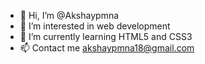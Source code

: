 - 👋 Hi, I’m @Akshaypmna
- 👀 I’m interested in web development
- 🌱 I’m currently learning HTML5 and CSS3
- 📫 Contact me akshaypmna18@gmail.com

<!---
Akshaypmna/Akshaypmna is a ✨ special ✨ repository because its `README.md` (this file) appears on your GitHub profile.
You can click the Preview link to take a look at your changes.
--->
